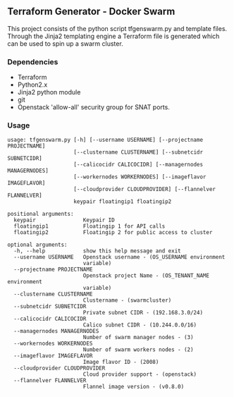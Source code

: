 ## Terraform Generator - Docker Swarm

This project consists of the python script tfgenswarm.py and template files. Through the Jinja2 templating engine a Terraform file is generated which can be used to spin up a swarm cluster.

### Dependencies

* Terraform
* Python2.x
* Jinja2 python module
* git
* Openstack 'allow-all' security group for SNAT ports. 

### Usage

```
usage: tfgenswarm.py [-h] [--username USERNAME] [--projectname PROJECTNAME]
                     [--clustername CLUSTERNAME] [--subnetcidr SUBNETCIDR]
                     [--calicocidr CALICOCIDR] [--managernodes MANAGERNODES]
                     [--workernodes WORKERNODES] [--imageflavor IMAGEFLAVOR]
                     [--cloudprovider CLOUDPROVIDER] [--flannelver FLANNELVER]
                     keypair floatingip1 floatingip2

positional arguments:
  keypair               Keypair ID
  floatingip1           Floatingip 1 for API calls
  floatingip2           Floatingip 2 for public access to cluster

optional arguments:
  -h, --help            show this help message and exit
  --username USERNAME   Openstack username - (OS_USERNAME environment
                        variable)
  --projectname PROJECTNAME
                        Openstack project Name - (OS_TENANT_NAME environment
                        variable)
  --clustername CLUSTERNAME
                        Clustername - (swarmcluster)
  --subnetcidr SUBNETCIDR
                        Private subnet CIDR - (192.168.3.0/24)
  --calicocidr CALICOCIDR
                        Calico subnet CIDR - (10.244.0.0/16)
  --managernodes MANAGERNODES
                        Number of swarm manager nodes - (3)
  --workernodes WORKERNODES
                        Number of swarm workers nodes - (2)
  --imageflavor IMAGEFLAVOR
                        Image flavor ID - (2008)
  --cloudprovider CLOUDPROVIDER
                        Cloud provider support - (openstack)
  --flannelver FLANNELVER
                        Flannel image version - (v0.8.0)
```
